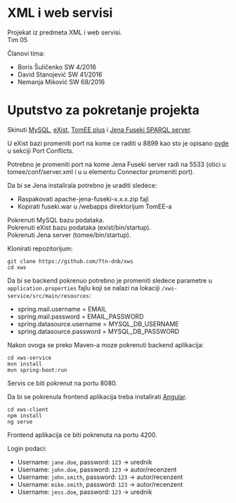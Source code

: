 # XML i web servisi
Projekat iz predmeta XML i web servisi.  
Tim 05

Članovi tima:
* Boris Šuličenko SW 4/2016
* David Stanojević SW 41/2016
* Nemanja Miković SW 68/2016

# Uputstvo za pokretanje projekta

Skinuti [MySQL](https://www.mysql.com/), [eXist](http://exist-db.org/exist/apps/homepage/index.html), [TomEE plus](http://tomee.apache.org/download-ng.html) i [Jena Fuseki SPARQL server](https://jena.apache.org/download/index.cgi#apache-jena-fuseki).

U eXist bazi promeniti port na kome ce raditi u 8899 kao sto je opisano [ovde](https://exist-db.org/exist/apps/doc/troubleshooting) u sekciji Port Conflicts.  

Potrebno je promeniti port na kome Jena Fuseki server radi na 5533 (otici u tomee/conf/server.xml i u u elementu Connector promeniti port).

Da bi se Jena instalirala potrebno je uraditi sledece:
- Raspakovati apache-jena-fuseki-x.x.x.zip fajl
- Kopirati fuseki.war u /webapps direktorijum TomEE-a

Pokrenuti MySQL bazu podataka.  
Pokrenuti eXist bazu podataka (exist/bin/startup).  
Pokrenuti Jena server (tomee/bin/startup).  

Klonirati repozitorijum:
```
git clone https://github.com/ftn-dnb/xws
cd xws
```

Da bi se backend pokrenuo potrebno je promeniti sledece parametre u ```application.properties``` fajlu koji se nalazi na lokaciji ```/xws-service/src/main/resources```:
- spring.mail.username = EMAIL
- spring.mail.password = EMAIL_PASSWORD
- spring.datasource.username = MYSQL_DB_USERNAME
- spring.datasource.password = MYSQL_DB_PASSWORD

Nakon ovoga se preko Maven-a moze pokrenuti backend aplikacija:
```
cd xws-service
mvn install
mvn spring-boot:run
```

Servis ce biti pokrenut na portu 8080.

Da bi se pokrenula frontend aplikacija treba instalirati [Angular](https://angular.io/).

```
cd xws-client
npm install
ng serve
```

Frontend aplikacija ce biti pokrenuta na portu 4200.

Login podaci:  
- Username: ```jane.doe```, password: ```123``` -> urednik
- Username: ```john.doe```, password: ```123``` -> autor/recenzent
- Username: ```john.smith```, password: ```123``` -> autor/recenzent
- Username: ```mike.smith```, password: ```123``` -> autor/recenzent
- Username: ```jess.doe```, password: ```123``` -> urednik
